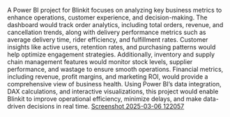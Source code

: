 A Power BI project for Blinkit focuses on analyzing key business metrics to enhance operations, customer experience, and decision-making. The dashboard would track order analytics, including total orders, revenue, and cancellation trends, along with delivery performance metrics such as average delivery time, rider efficiency, and fulfillment rates. Customer insights like active users, retention rates, and purchasing patterns would help optimize engagement strategies. Additionally, inventory and supply chain management features would monitor stock levels, supplier performance, and wastage to ensure smooth operations. Financial metrics, including revenue, profit margins, and marketing ROI, would provide a comprehensive view of business health. Using Power BI’s data integration, DAX calculations, and interactive visualizations, this project would enable Blinkit to improve operational efficiency, minimize delays, and make data-driven decisions in real time.
[Screenshot 2025-03-06 122057](https://github.com/user-attachments/assets/7e1e8c71-49a6-411b-9273-975ba5e58aa9)
